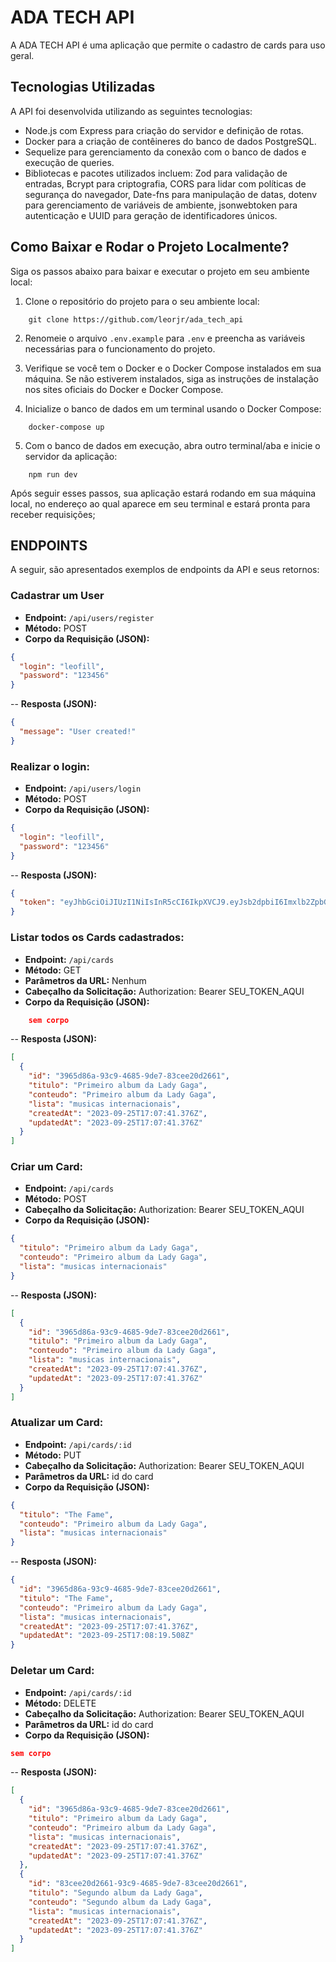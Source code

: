 # ADA TECH API

A ADA TECH API é uma aplicação que permite o cadastro de cards para uso geral.

## Tecnologias Utilizadas

A API foi desenvolvida utilizando as seguintes tecnologias:

- Node.js com Express para criação do servidor e definição de rotas.
- Docker para a criação de contêineres do banco de dados PostgreSQL.
- Sequelize para gerenciamento da conexão com o banco de dados e execução de queries.
- Bibliotecas e pacotes utilizados incluem: Zod para validação de entradas, Bcrypt para criptografia, CORS para lidar com políticas de segurança do navegador, Date-fns para manipulação de datas, dotenv para gerenciamento de variáveis de ambiente, jsonwebtoken para autenticação e UUID para geração de identificadores únicos.

## Como Baixar e Rodar o Projeto Localmente?

Siga os passos abaixo para baixar e executar o projeto em seu ambiente local:

1. Clone o repositório do projeto para o seu ambiente local:

```
    git clone https://github.com/leorjr/ada_tech_api
```

2. Renomeie o arquivo `.env.example` para `.env` e preencha as variáveis necessárias para o funcionamento do projeto.

3. Verifique se você tem o Docker e o Docker Compose instalados em sua máquina. Se não estiverem instalados, siga as instruções de instalação nos sites oficiais do Docker e Docker Compose.

4. Inicialize o banco de dados em um terminal usando o Docker Compose:

```
    docker-compose up
```

5. Com o banco de dados em execução, abra outro terminal/aba e inicie o servidor da aplicação:

```
    npm run dev
```

Após seguir esses passos, sua aplicação estará rodando em sua máquina local, no endereço ao qual aparece em seu terminal e estará pronta para receber requisições;

## ENDPOINTS

A seguir, são apresentados exemplos de endpoints da API e seus retornos:

### Cadastrar um User

- **Endpoint:** `/api/users/register`
- **Método:** POST
- **Corpo da Requisição (JSON):**

```json
{
  "login": "leofill",
  "password": "123456"
}
```

-- **Resposta (JSON):**

```json
{
  "message": "User created!"
}
```

### Realizar o login:

- **Endpoint:** `/api/users/login`
- **Método:** POST
- **Corpo da Requisição (JSON):**

```json
{
  "login": "leofill",
  "password": "123456"
}
```

-- **Resposta (JSON):**

```json
{
  "token": "eyJhbGciOiJIUzI1NiIsInR5cCI6IkpXVCJ9.eyJsb2dpbiI6Imxlb2ZpbGxzcyIsImlhdCI6MTY5NTY2MTYyOSwiZXhwIjoxNjk1NjY1MjI5fQ.jyt97f3wMT20Aczz1y6wrybyIlaGVEhzcUCroyqmR50"
}
```

### Listar todos os Cards cadastrados:

- **Endpoint:** `/api/cards`
- **Método:** GET
- **Parâmetros da URL:** Nenhum
- **Cabeçalho da Solicitação:** Authorization: Bearer SEU_TOKEN_AQUI
- **Corpo da Requisição (JSON):**

```json
    sem corpo
```

-- **Resposta (JSON):**

```json
[
  {
    "id": "3965d86a-93c9-4685-9de7-83cee20d2661",
    "titulo": "Primeiro album da Lady Gaga",
    "conteudo": "Primeiro album da Lady Gaga",
    "lista": "musicas internacionais",
    "createdAt": "2023-09-25T17:07:41.376Z",
    "updatedAt": "2023-09-25T17:07:41.376Z"
  }
]
```

### Criar um Card:

- **Endpoint:** `/api/cards`
- **Método:** POST
- **Cabeçalho da Solicitação:** Authorization: Bearer SEU_TOKEN_AQUI
- **Corpo da Requisição (JSON):**

```json
{
  "titulo": "Primeiro album da Lady Gaga",
  "conteudo": "Primeiro album da Lady Gaga",
  "lista": "musicas internacionais"
}
```

-- **Resposta (JSON):**

```json
[
  {
    "id": "3965d86a-93c9-4685-9de7-83cee20d2661",
    "titulo": "Primeiro album da Lady Gaga",
    "conteudo": "Primeiro album da Lady Gaga",
    "lista": "musicas internacionais",
    "createdAt": "2023-09-25T17:07:41.376Z",
    "updatedAt": "2023-09-25T17:07:41.376Z"
  }
]
```

### Atualizar um Card:

- **Endpoint:** `/api/cards/:id`
- **Método:** PUT
- **Cabeçalho da Solicitação:** Authorization: Bearer SEU_TOKEN_AQUI
- **Parâmetros da URL:** id do card
- **Corpo da Requisição (JSON):**

```json
{
  "titulo": "The Fame",
  "conteudo": "Primeiro album da Lady Gaga",
  "lista": "musicas internacionais"
}
```

-- **Resposta (JSON):**

```json
{
  "id": "3965d86a-93c9-4685-9de7-83cee20d2661",
  "titulo": "The Fame",
  "conteudo": "Primeiro album da Lady Gaga",
  "lista": "musicas internacionais",
  "createdAt": "2023-09-25T17:07:41.376Z",
  "updatedAt": "2023-09-25T17:08:19.508Z"
}
```

### Deletar um Card:

- **Endpoint:** `/api/cards/:id`
- **Método:** DELETE
- **Cabeçalho da Solicitação:** Authorization: Bearer SEU_TOKEN_AQUI
- **Parâmetros da URL:** id do card
- **Corpo da Requisição (JSON):**

```json
sem corpo
```

-- **Resposta (JSON):**

```json
[
  {
    "id": "3965d86a-93c9-4685-9de7-83cee20d2661",
    "titulo": "Primeiro album da Lady Gaga",
    "conteudo": "Primeiro album da Lady Gaga",
    "lista": "musicas internacionais",
    "createdAt": "2023-09-25T17:07:41.376Z",
    "updatedAt": "2023-09-25T17:07:41.376Z"
  },
  {
    "id": "83cee20d2661-93c9-4685-9de7-83cee20d2661",
    "titulo": "Segundo album da Lady Gaga",
    "conteudo": "Segundo album da Lady Gaga",
    "lista": "musicas internacionais",
    "createdAt": "2023-09-25T17:07:41.376Z",
    "updatedAt": "2023-09-25T17:07:41.376Z"
  }
]
```
